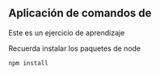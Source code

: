## Aplicación de comandos de

Este es un ejercicio de aprendizaje

Recuerda instalar los paquetes de node

```
npm install

```
